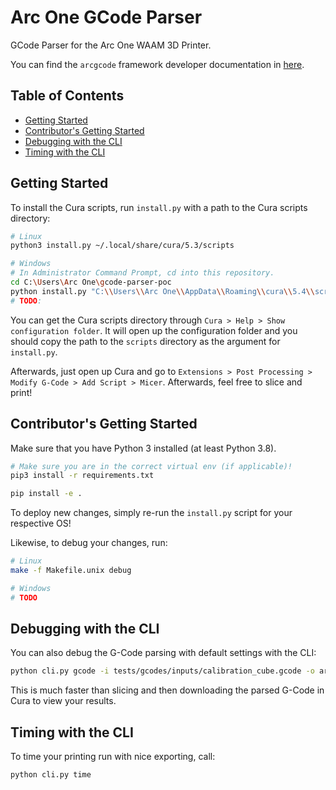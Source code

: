# Arc One GCode Parser <!-- omit in toc -->

GCode Parser for the Arc One WAAM 3D Printer.

You can find the `arcgcode` framework developer documentation in [here](./docs/ARCGCODE.md).

## Table of Contents <!-- omit in toc -->

- [Getting Started](#getting-started)
- [Contributor's Getting Started](#contributors-getting-started)
- [Debugging with the CLI](#debugging-with-the-cli)
- [Timing with the CLI](#timing-with-the-cli)

## Getting Started

To install the Cura scripts, run `install.py` with a path to the Cura scripts directory:

```bash
# Linux
python3 install.py ~/.local/share/cura/5.3/scripts

# Windows
# In Administrator Command Prompt, cd into this repository.
cd C:\Users\Arc One\gcode-parser-poc
python install.py "C:\\Users\\Arc One\\AppData\\Roaming\\cura\\5.4\\scripts"
# TODO:
```

You can get the Cura scripts directory through `Cura > Help > Show configuration folder`. It will open up the configuration folder and you should copy the path to the `scripts` directory as the argument for `install.py`.

Afterwards, just open up Cura and go to `Extensions > Post Processing > Modify G-Code > Add Script > Micer`. Afterwards, feel free to slice and print!

## Contributor's Getting Started

Make sure that you have Python 3 installed (at least Python 3.8).

```bash
# Make sure you are in the correct virtual env (if applicable)!
pip3 install -r requirements.txt

pip install -e .
```

To deploy new changes, simply re-run the `install.py` script for your respective OS!

Likewise, to debug your changes, run:

```bash
# Linux
make -f Makefile.unix debug

# Windows
# TODO
```

## Debugging with the CLI

You can also debug the G-Code parsing with default settings with the CLI:

```bash
python cli.py gcode -i tests/gcodes/inputs/calibration_cube.gcode -o arc1_gcodes -v
```

This is much faster than slicing and then downloading the parsed G-Code in Cura to view your results.

## Timing with the CLI

To time your printing run with nice exporting, call:

```bash
python cli.py time
```

